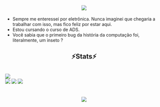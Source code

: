 <h1 align="center">
<img src="https://readme-typing-svg.herokuapp.com/?font=Righteous&size=35&center=true&vCenter=true&width=500&height=70&duration=4000&lines=olá!;+me+chamo+Lucas+carvalho!;&color=%23FFFFFF" />
</h1>

- Sempre me enteressei por eletrônica. Nunca imaginei que chegaria a trabalhar com isso, mas fico feliz por estar aqui.
- Estou cursando o curso de ADS.
- Você sabia que o primeiro bug da história da computação foi, literalmente, um inseto ?
<h2 align="center" >⚡Stats⚡</h2>
<br>
<picture>
  <source
    srcset="https://github-readme-stats.vercel.app/api?username=carvalho484&show_icons=true&theme=dark"
    media="(prefers-color-scheme: dark)"
  />
  <source
    srcset="https://github-readme-stats.vercel.app/api?username=carvalho484&show_icons=true"
    media="(prefers-color-scheme: light), (prefers-color-scheme: no-preference)"
  />
  <img src="https://github-readme-stats.vercel.app/api?username=carvalho484&show_icons=true" />
</picture>

<div> 
  <a href="https://instagram.com/lucas_carvalho.d" target="_blank"><img src="https://img.shields.io/badge/-Instagram-%23E4405F?style=for-the-badge&logo=instagram&logoColor=white" target="_blank"></a>
  <a href = "mailto:lucascarvalhoptc09@gmail.com"><img src="https://img.shields.io/badge/-Gmail-%23333?style=for-the-badge&logo=gmail&logoColor=white" target="_blank"></a>
  <a href="https://www.linkedin.com/in/lucas-carvalho-13301634a" target="_blank"><img src="https://img.shields.io/badge/-LinkedIn-%230077B5?style=for-the-badge&logo=linkedin&logoColor=white" target="_blank"></a> 
  
</div>
<h1 align="center">
<img src="https://readme-typing-svg.herokuapp.com/?font=Righteous&size=35&center=true&vCenter=true&width=500&height=70&duration=4000&lines=Obrigado+pela+atenção!;&color=%23FFFFFF" />
</h1>
